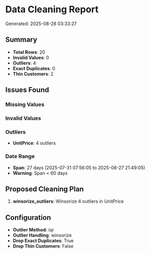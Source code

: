# Data Cleaning Report

Generated: 2025-08-28 03:33:27

## Summary
- **Total Rows**: 20
- **Invalid Values**: 0
- **Outliers**: 4
- **Exact Duplicates**: 0
- **Thin Customers**: 2

## Issues Found

### Missing Values

### Invalid Values

### Outliers
- **UnitPrice**: 4 outliers

### Date Range
- **Span**: 27 days (2025-07-31 07:56:05 to 2025-08-27 21:49:05)
- **Warning**: Span < 60 days

## Proposed Cleaning Plan
1. **winsorize_outliers**: Winsorize 4 outliers in UnitPrice

## Configuration
- **Outlier Method**: iqr
- **Outlier Handling**: winsorize
- **Drop Exact Duplicates**: True
- **Drop Thin Customers**: False
